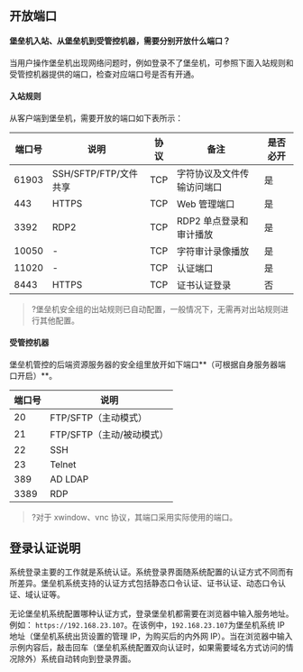 

## 开放端口

#### 堡垒机入站、从堡垒机到受管控机器，需要分别开放什么端口？
当用户操作堡垒机出现网络问题时，例如登录不了堡垒机，可参照下面入站规则和受管控机器提供的端口，检查对应端口号是否有开通。

#### 入站规则

从客户端到堡垒机，需要开放的端口如下表所示：


| 端口号 | 说明                  | 协议 | 备注                       | 是否必开 |
| ------ | --------------------- | ---- | -------------------------- | ------ |
| 61903  | SSH/SFTP/FTP/文件共享 | TCP  | 字符协议及文件传输访问端口 | 是      |
| 443    | HTTPS                 | TCP  | Web 管理端口                | 是      |
| 3392   | RDP2                  | TCP  | RDP2 单点登录和审计播放     | 是     |
| 10050  |  -                     | TCP  | 字符审计录像播放           | 是    |
| 11020  |    -                   | TCP  | 认证端口                   | 是      |
| 8443   | HTTPS                 | TCP  | 证书认证登录               |    否    |


>?堡垒机安全组的出站规则已自动配置，一般情况下，无需再对出站规则进行其他配置。

#### 受管控机器
堡垒机管控的后端资源服务器的安全组里放开如下端口**（可根据自身服务器端口开启）**。

| 端口号 | 说明                    |
| ------ | ----------------------- |
| 20     | FTP/SFTP（主动模式）      |
| 21     | FTP/SFTP（主动/被动模式） |
| 22 | SSH                     |
| 23     | Telnet                  |
| 389    | AD  LDAP                |
| 3389   | RDP                     |

>?对于 xwindow、vnc 协议，其端口采用实际使用的端口。




## 登录认证说明
系统登录主要的工作就是系统认证。系统登录界面随系统配置的认证方式不同而有所差异。堡垒机系统支持的认证方式包括静态口令认证、证书认证、动态口令认证、域认证等。

无论堡垒机系统配置哪种认证方式，登录堡垒机都需要在浏览器中输入服务地址。例如： `https://192.168.23.107`。在该例中，`192.168.23.107`为堡垒机系统 IP 地址（堡垒机系统出货设置的管理 IP，为购买后的内外网 IP）。当在浏览器中输入示例内容后，敲击回车（堡垒机系统配置双向认证时，如果需要域名方式访问的情况除外）系统自动转向到登录界面。

